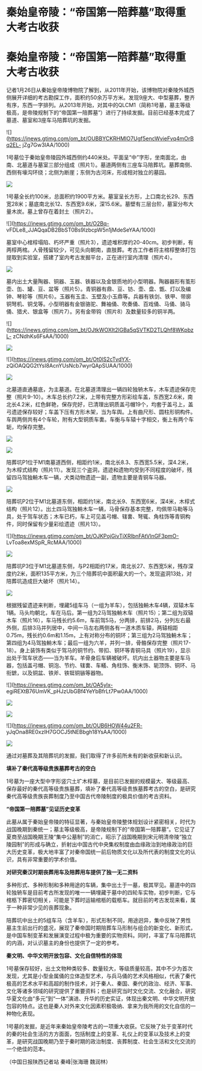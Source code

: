 # 秦始皇帝陵：“帝国第一陪葬墓”取得重大考古收获

# 秦始皇帝陵：“帝国第一陪葬墓”取得重大考古收获

记者1月26日从秦始皇帝陵博物院了解到，从2011年开始，该博物院对秦陵外城西侧展开详细的考古勘探工作，面积约50余万平方米。发现9座大、中型墓葬，整齐有序，东西一字排列。从2013年开始，对其中的QLCM1（简称1号墓，墓主等级极高，是帝陵规制下的“帝国第一陪葬墓”）进行了持续发掘。目前已经基本完成了墓道、墓室和3座车马陪葬坑的发掘。

![](https://inews.gtimg.com/om_bt/OUBBYCKRHMIO7Ugf5encWvieFvq4mOrBq2EL-
jZg7Gw3IAA/1000)

1号墓位于秦始皇帝陵园外城西侧约440米处。平面呈“中”字形，坐南面北，由南、北墓道与墓室三部分组成（照片1）。墓道两侧有三座车马陪葬坑。墓葬南侧、西侧有壕沟环绕；北侧为断崖；东侧为古河床，形成相对独立的墓园。

![](https://inews.gtimg.com/om_bt/O9cwG7xmQ4l9a2n2MsGnTgKD8oiNZdhYff_NDdWbb0LAsAA/1000)

1号墓全长约100米，总面积约1900平方米。墓室呈长方形，上口南北长29、东西宽28米；墓底南北长12、东西宽9.6米，深15.6米。墓壁有三层台阶，墓室分布大量木炭。墓上曾存在着封土（照片2）。

![](https://inews.gtimg.com/om_bt/O2Bq-
vFDLe8_JJAQqaDB2BbST0Bs9lzbcpW5n1jMdeSeYAA/1000)

墓室中心棺椁塌陷、朽坏严重（照片3），遗迹堆积厚约20-40cm。初步判断，有两椁两棺。人骨残留较少，可见头向朝南，直肢葬。考古工作者将主棺椁整体打包提取到实验室，搭建了室内考古发掘平台，正在进行室内清理（照片4）。

![](https://inews.gtimg.com/om_bt/OALGWjgL0VCGt3rWxKORb62lf_NR1rRCNk_l0_I80GhBcAA/1000)

墓内出土大量陶器、铜器、玉器、铁器以及金银质地的小型明器。陶器器形有茧形壶、缶、罐、豆、盆等（照片5）。青铜器有鼎、豆、钫、壶、盘、甑、灯以及编钟、琴轸等（照片6）。玉器有玉圭、玉壁及小玉鼎等。兵器有铁剑、铁甲、带廓铜弩机、铜戈等。小型明器有金银骆驼、舞袖俑、吹奏俑、百戏俑、马俑、骑马俑、猎犬、银盒等（照片7）。另有金带钩（照片8）及数量较多的铜半两。

![](https://inews.gtimg.com/om_bt/OJtkWOXIt2lGBa5qSVTKD2TLQhf8WKpbzL-
zCNdhKs6FsAA/1000)

![](https://inews.gtimg.com/om_bt/ONiJO42mrrSq6RBl-4pCWXZg4KthoAsCVIo1qj5WH1zpkAA/1000)

![](https://inews.gtimg.com/om_bt/Ot0lS2cTvdYX-
zQiOAQQG2tYsI8AcnYUsNcb7wyrQApSUAA/1000)

![](https://inews.gtimg.com/om_bt/Oevb0miLxrIe9Eg3lKAhBRYWKmz8JAkj5AgyTyf0gV4EkAA/1000)

北墓道直通墓底，为主墓道。在北墓道清理出一辆四轮独辀木车，木车遗迹保存完整（照片9-10）。木车总长约7.2米，上带有完整方形彩绘车盖，东西宽2.6米，南北长4.2米，红色鲜艳，保存完好，已清理出铜质盖弓帽19个，均套于盖弓上，盖弓遗迹保存较好；车盖下压有方形木架，当为车舆。上有曲尺形、圆柱形铜构件。车舆两侧共有4个车轮，附有大型铜质车軎。车衡与车辕十字相交，衡上有两个车轭，均保存完整。

![](https://inews.gtimg.com/om_bt/OZJV9tqxsuEicTxFcd_VNCQtdDFuB91KzNENcOhBY9sCgAA/1000)

![](https://inews.gtimg.com/om_bt/Octn2_cZDgDL_U5C2Jh6Cg6AG8nkTxRXCFzE4g3_Fg2TMAA/1000)

陪葬坑P1位于M1南墓道西侧，相距约1米，南北长8.3、东西宽5.5米，深4.2米，为木椁式结构（照片11）。发现三个盗洞，遗迹和遗物均受到不同程度的破坏，残留四马驾独輈木车一辆，犬类动物遗迹一副，遗物主要是青铜车马器。

![](https://inews.gtimg.com/om_bt/OP0HSxwMyyMlAmDfYi5wQzVzkoKRhuelcuvYJbHHHXR6AAA/1000)

陪葬坑P2位于M1北墓道东侧，相距约1米，南北长9、东西宽6米，深4米，木椁式结构（照片12）。出土四马驾独輈木车一辆，马骨保存基本完整，均佩带马勒等马具，处于驾车状态；木车已朽，车上可见盖弓帽、辖軎、弩辄、角柱饰等青铜构件，同时保留有少量彩绘遗迹（照片13）。

![](https://inews.gtimg.com/om_bt/OJKPojGivTjXRIbnFAtVlnGF3pmO-
LvToa8exMSpR_RcMAA/1000)

![](https://inews.gtimg.com/om_bt/O_ey27J7UgaLbAj3PF0vJmT9YCqGEZOhqFYNIiIllQnlQAA/1000)

陪葬坑P3位于M1北墓道东侧，与P2相距约17米，南北长27、东西宽5米，残存深度约2米，面积135平方米，为三个陪葬坑中面积最大的一个。发现盗洞13处，对陪葬坑造成巨大破坏（照片14）。

![](https://inews.gtimg.com/om_bt/OjO5S_Slr58Aa4ZUFsvpmewU4uRJhBhpm084mc5RdhUSoAA/1000)

根据残留遗迹来判断，埋藏5组车马（一组为羊车），包括独輈木车4辆，双辕木车1辆。马头均朝北，车在马后。第一组为2马驾独輈木车（照片15）；第二组为双辕木车（照片16），车马残长约5.6m，车前驾5马，分两排，前排2马，分列左右最外侧，后排3马并列居中，中间一马左右两侧各有一道木质车辕，两辕相距0.75m，残长约0.6m和1.15m，上有对称分布的铜环；第三组为2马驾独輈木车；第四组为4马驾独輈木车；最后一组为六羊，并列一排，骨骼保存完整（照片17-18）。身上装饰有类似于驾马的铜节约、带扣、铜环等青铜马具（照片19），显示出处于驾车状态——当为羊车。羊骨身后车辆被破坏。坑内出土器物主要是车马器，包括盖弓帽、铜泡、节约、辖軎、车轙、角柱饰、衡末饰、轭顶饰、铜环、马衔鏣，以及铜盆、铁斧、铁铤铜镞等器物。

![](https://inews.gtimg.com/om_bt/OA5ylx-
egiREXtB76UmVK_pHJzUbGBf4YeYbBfrLt7Pw0AA/1000)

![](https://inews.gtimg.com/om_bt/Otsfp8BmBIPzMOUaOh5TOp8XvzFs7Hqfk65cm3MW7JRLoAA/1000)

![](https://inews.gtimg.com/om_bt/O1OyhmETRYULjgAJGmkPDb1Nl3jCPWnAXK9LSUtBMF2ckAA/1000)

![](https://inews.gtimg.com/om_bt/OUB6HOW44u2FR-
yJqOna8RE0xzIH7GOCJ5tNEBbgh18YsAA/1000)

![](https://inews.gtimg.com/om_bt/Om0T1CX2U1NQcou5VDsyAhHmlqxmDMgB4AWypZnDuCIJEAA/1000)

通过对墓葬及其陪葬坑的发掘，我们取得了许多前所未有的新收获和新认识。

**填补了秦代高等级贵族墓葬考古的空白**

1号墓为一座大型中字形竖穴土圹木椁墓，是目前已发掘的规模最大、等级最高、保存最好的秦代高等级贵族墓葬，填补了秦代高等级贵族墓葬考古的空白，是研究秦代高等级贵族丧葬制度乃至中国古代帝陵制度的极具价值的考古资料。

**“帝国第一陪葬墓”见证历史变革**

此墓从属于秦始皇帝陵的特征显著，与秦始皇帝陵整体规划设计紧密相关，时代为战国晚期到秦统一；墓主等级极高，是帝陵规制下的“帝国第一陪葬墓”。它见证了夏商至战国晚期王陵“集中公墓制”的消亡，昭示了战国晚期到宋元明清帝陵“独立陵园制”的形成与确立，折射出中国古代中央集权制度由血缘政治到地缘政治的巨大历史变革，极大地丰富了对秦帝国统一前后物质文化以及所代表的制度文化的认识，具有非常重要的学术价值。

**对研究秦汉时期丧葬用车及陪葬用车提供了独一无二资料**

多种形式、多种形制和多种用途的车辆，集中出土于一墓，极其罕见。墓道中的四轮独辀车是目前考古所发现的唯一一辆埋藏于墓中的四轮车实物，初步判断，它与棺柩下葬密切相关，可能是下葬时运输棺柩的载柩车。就目前的考古发现来看，属于一种非常少见的丧葬现象。

陪葬坑中出土的5组车马（含羊车），形式形制不同，用途迥异，集中反映了男性墓主生前出行的盛况，展现了秦帝国时期陪葬车马形制与组合的新变化、新形式，是中国车制变革和发展演变过程中极为重要的实物资料。同时，丰富了车马陪葬坑的内涵，对认识墓主的身份也提供了一定的参考。

**秦文明、中华文明开放包容、文化自信特性的体现**

1号墓保存较好，出土文物种类较多、数量较大，等级质量较高，其中不少为首次发现，尤其是小型金属俑的立体造型艺术，与兵马俑的艺术风格相似，代表了秦代极高的艺术水平和高超的制作技术，对于秦人、秦国、秦代的政治、经济、军事、文化等诸多领域的研究提供了重要资料；也是研究当时文化交流、文化融合，研究华夏文化由“多元”到“一体”演进、升华的历史实证，体现出秦文明、中华文明开放包容的特点。这也是秦人对外来文化因素积极吸纳、拿来为我所用的文化自信的一种物化表现。

1号墓的发掘，是近年来秦始皇帝陵考古的一项重大收获。它反映了处于变革时代的秦的社会生活的方方面面，包括制度上的变革、礼仪上的变革以及技术上的变革，是研究战国晚期乃至于秦时期的政治制度、丧葬制度、社会生活和文化交流的一个绝佳的范本。

（中国日报陕西记者站 秦峰|张海珊 魏润林）


